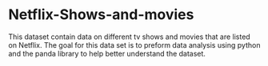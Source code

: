 # Netflix-Shows-and-movies
This dataset contain data on different tv shows and movies that are listed on Netflix. The goal for this data set is to preform data analysis using python and the panda library to help better understand the dataset.

